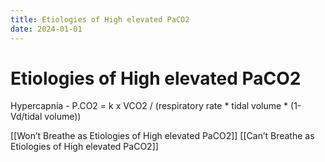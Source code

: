 ```yaml
---
title: Etiologies of High elevated PaCO2
date: 2024-01-01
---
```

# Etiologies of High elevated PaCO2

Hypercapnia - P.CO2 = k x VCO2 / (respiratory rate * tidal volume * (1-Vd/tidal volume))

[[Won’t Breathe as Etiologies of High elevated PaCO2]]
[[Can’t Breathe as Etiologies of High elevated PaCO2]]
